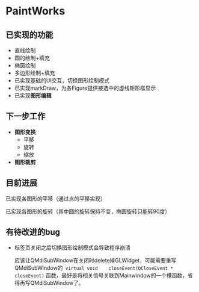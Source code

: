 # PaintWorks

## 已实现的功能

* 直线绘制
* 圆的绘制+填充
* 椭圆绘制
* 多边形绘制+填充
* 已实现基础的UI交互，切换图形绘制模式
* 已实现markDraw，为各Figure提供被选中的虚线矩形框显示
* 已实现**图形编辑**

## 下一步工作

* **图形变换**
  * 平移
  * 旋转
  * 缩放
* **图形裁剪**


## 目前进展

已实现各图形的平移（通过点的平移实现）

已实现各图形的旋转（其中圆的旋转保持不变，椭圆旋转只能转90度）

## 有待改进的bug

* 标签页关闭之后切换图形绘制模式会导致程序崩溃

  应该让QMdiSubWindow在关闭时delete掉GLWidget，可能需要重写QMdiSubWindow的` virtual void	closeEvent(QCloseEvent * closeEvent)` 函数，最好是将相关信号关联到Mainwindow的一个槽函数，省得再写QMdiSubWindow了。